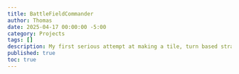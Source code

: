 ```yaml
---
title: BattleFieldCommander
author: Thomas
date: 2025-04-17 00:00:00 -5:00
category: Projects
tags: []
description: My first serious attempt at making a tile, turn based strategy wargame with hand made assets and code! 
published: true
toc: true
---
```

